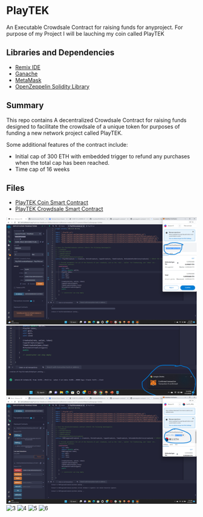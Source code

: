 # PlayTEK


An Executable Crowdsale Contract for raising funds for anyproject. For purpose of my Project I will be lauching my coin called PlayTEK

## Libraries and Dependencies
* [Remix IDE](https://remix.ethereum.org)
* [Ganache](https://www.trufflesuite.com/ganache)
* [MetaMask](https://metamask.io/)
* [OpenZeppelin Solidity Library](https://docs.openzeppelin.com/contracts/4.x/)

## Summary
This repo contains A decentralized Crowdsale Contract for raising funds designed to facilitate the crowdsale of a unique token for purposes of funding a new network project called PlayTEK. 

Some additional features of the contract include:
* Initial cap of 300 ETH with embedded trigger to refund any purchases when the total cap has been reached. 
* Time cap of 16 weeks

## Files
* [PlayTEK Coin Smart Contract](PlayTEK.sol)
* [PlayTEK Crowdsale Smart Contract](PlarTEKCrowdsale.sol)

![Contract Deployment](Images/contract_deployment.png)
![Contract Deployment Confirmed via MetaMask](Images/contract_deployment_confirmed.png)
![confirmation deployed](Images/token_purchase.png)
![3](Images/token_purchase_confirmed.png)
![4](Execution_Results/crowdsale_deployment(2).png)
![5](Execution_Results/crowdsale_deployment(3).png)
![6](Execution_Results/importing_token.png)
